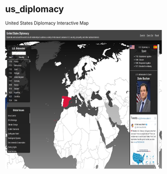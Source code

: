 # us_diplomacy
United States Diplomacy Interactive Map

<p align="center">
     <a href="https://aferguson64.github.io/us_diplomacy/"><img width="816" height="445" src="https://github.com/aferguson64/us_diplomacy/blob/master/images/thumbnail.jpg"></a>
</p>

